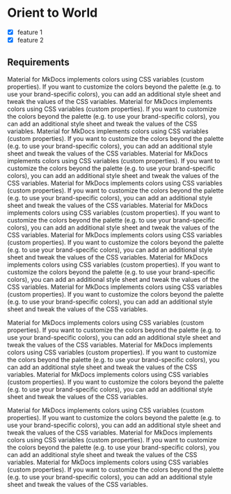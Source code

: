 # Orient to World
- [X] feature 1
- [X] feature 2
## Requirements
Material for MkDocs implements colors using CSS variables (custom properties). If you want to customize the colors beyond the palette (e.g. to use your brand-specific colors), you can add an additional style sheet and tweak the values of the CSS variables.
Material for MkDocs implements colors using CSS variables (custom properties). If you want to customize the colors beyond the palette (e.g. to use your brand-specific colors), you can add an additional style sheet and tweak the values of the CSS variables.
Material for MkDocs implements colors using CSS variables (custom properties). If you want to customize the colors beyond the palette (e.g. to use your brand-specific colors), you can add an additional style sheet and tweak the values of the CSS variables.
Material for MkDocs implements colors using CSS variables (custom properties). If you want to customize the colors beyond the palette (e.g. to use your brand-specific colors), you can add an additional style sheet and tweak the values of the CSS variables.
Material for MkDocs implements colors using CSS variables (custom properties). If you want to customize the colors beyond the palette (e.g. to use your brand-specific colors), you can add an additional style sheet and tweak the values of the CSS variables.
Material for MkDocs implements colors using CSS variables (custom properties). If you want to customize the colors beyond the palette (e.g. to use your brand-specific colors), you can add an additional style sheet and tweak the values of the CSS variables.
Material for MkDocs implements colors using CSS variables (custom properties). If you want to customize the colors beyond the palette (e.g. to use your brand-specific colors), you can add an additional style sheet and tweak the values of the CSS variables.
Material for MkDocs implements colors using CSS variables (custom properties). If you want to customize the colors beyond the palette (e.g. to use your brand-specific colors), you can add an additional style sheet and tweak the values of the CSS variables.
Material for MkDocs implements colors using CSS variables (custom properties). If you want to customize the colors beyond the palette (e.g. to use your brand-specific colors), you can add an additional style sheet and tweak the values of the CSS variables.

Material for MkDocs implements colors using CSS variables (custom properties). If you want to customize the colors beyond the palette (e.g. to use your brand-specific colors), you can add an additional style sheet and tweak the values of the CSS variables.
Material for MkDocs implements colors using CSS variables (custom properties). If you want to customize the colors beyond the palette (e.g. to use your brand-specific colors), you can add an additional style sheet and tweak the values of the CSS variables.
Material for MkDocs implements colors using CSS variables (custom properties). If you want to customize the colors beyond the palette (e.g. to use your brand-specific colors), you can add an additional style sheet and tweak the values of the CSS variables.

Material for MkDocs implements colors using CSS variables (custom properties). If you want to customize the colors beyond the palette (e.g. to use your brand-specific colors), you can add an additional style sheet and tweak the values of the CSS variables.
Material for MkDocs implements colors using CSS variables (custom properties). If you want to customize the colors beyond the palette (e.g. to use your brand-specific colors), you can add an additional style sheet and tweak the values of the CSS variables.
Material for MkDocs implements colors using CSS variables (custom properties). If you want to customize the colors beyond the palette (e.g. to use your brand-specific colors), you can add an additional style sheet and tweak the values of the CSS variables.